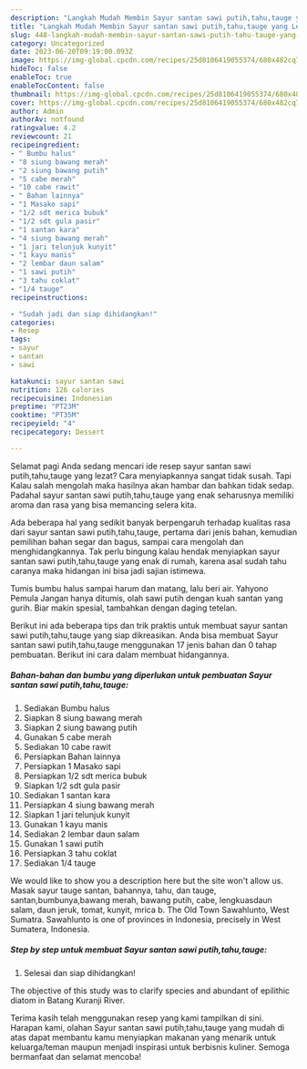 ```yaml
---
description: "Langkah Mudah Membin Sayur santan sawi putih,tahu,tauge yang Lezat}"
title: "Langkah Mudah Membin Sayur santan sawi putih,tahu,tauge yang Lezat}"
slug: 448-langkah-mudah-membin-sayur-santan-sawi-putih-tahu-tauge-yang-lezat
category: Uncategorized
date: 2023-06-20T09:19:00.093Z
image: https://img-global.cpcdn.com/recipes/25d8106419055374/680x482cq70/sayur-santan-sawi-putihtahutauge-foto-resep-utama.jpg
hideToc: false
enableToc: true
enableTocContent: false
thumbnail: https://img-global.cpcdn.com/recipes/25d8106419055374/680x482cq70/sayur-santan-sawi-putihtahutauge-foto-resep-utama.jpg
cover: https://img-global.cpcdn.com/recipes/25d8106419055374/680x482cq70/sayur-santan-sawi-putihtahutauge-foto-resep-utama.jpg
author: Admin
authorAv: notfound
ratingvalue: 4.2
reviewcount: 21
recipeingredient:
- " Bumbu halus"
- "8 siung bawang merah"
- "2 siung bawang putih"
- "5 cabe merah"
- "10 cabe rawit"
- " Bahan lainnya"
- "1 Masako sapi"
- "1/2 sdt merica bubuk"
- "1/2 sdt gula pasir"
- "1 santan kara"
- "4 siung bawang merah"
- "1 jari telunjuk kunyit"
- "1 kayu manis"
- "2 lembar daun salam"
- "1 sawi putih"
- "3 tahu coklat"
- "1/4 tauge"
recipeinstructions:

- "Sudah jadi dan siap dihidangkan!"
categories:
- Resep
tags:
- sayur
- santan
- sawi

katakunci: sayur santan sawi 
nutrition: 126 calories
recipecuisine: Indonesian
preptime: "PT23M"
cooktime: "PT35M"
recipeyield: "4"
recipecategory: Dessert

---
```



Selamat pagi Anda sedang mencari ide resep sayur santan sawi putih,tahu,tauge yang lezat? Cara menyiapkannya sangat tidak susah. Tapi Kalau salah mengolah maka hasilnya akan hambar dan bahkan tidak sedap. Padahal sayur santan sawi putih,tahu,tauge yang enak seharusnya memiliki aroma dan rasa yang bisa memancing selera kita.


Ada beberapa hal yang sedikit banyak berpengaruh terhadap kualitas rasa dari sayur santan sawi putih,tahu,tauge, pertama dari jenis bahan, kemudian pemilihan bahan segar dan bagus, sampai cara mengolah dan menghidangkannya. Tak perlu bingung kalau hendak menyiapkan sayur santan sawi putih,tahu,tauge yang enak di rumah, karena asal sudah tahu caranya maka hidangan ini bisa jadi sajian istimewa.

Tumis bumbu halus sampai harum dan matang, lalu beri air. Yahyono Pemula Jangan hanya ditumis, olah sawi putih dengan kuah santan yang gurih. Biar makin spesial, tambahkan dengan daging tetelan.


Berikut ini ada beberapa tips dan trik praktis untuk membuat sayur santan sawi putih,tahu,tauge yang siap dikreasikan. Anda bisa membuat Sayur santan sawi putih,tahu,tauge menggunakan 17 jenis bahan dan 0 tahap pembuatan. Berikut ini cara dalam membuat hidangannya.

<!--inarticleads1-->

##### Bahan-bahan dan bumbu yang diperlukan untuk pembuatan Sayur santan sawi putih,tahu,tauge:

1. Sediakan  Bumbu halus
1. Siapkan 8 siung bawang merah
1. Siapkan 2 siung bawang putih
1. Gunakan 5 cabe merah
1. Sediakan 10 cabe rawit
1. Persiapkan  Bahan lainnya
1. Persiapkan 1 Masako sapi
1. Persiapkan 1/2 sdt merica bubuk
1. Siapkan 1/2 sdt gula pasir
1. Sediakan 1 santan kara
1. Persiapkan 4 siung bawang merah
1. Siapkan 1 jari telunjuk kunyit
1. Gunakan 1 kayu manis
1. Sediakan 2 lembar daun salam
1. Gunakan 1 sawi putih
1. Persiapkan 3 tahu coklat
1. Sediakan 1/4 tauge


We would like to show you a description here but the site won&#39;t allow us. Masak sayur tauge santan, bahannya, tahu, dan tauge, santan,bumbunya,bawang merah, bawang putih, cabe, lengkuasdaun salam, daun jeruk, tomat, kunyit, mrica b. The Old Town Sawahlunto, West Sumatra. Sawahlunto is one of provinces in Indonesia, precisely in West Sumatera, Indonesia. 

<!--inarticleads2-->

##### Step by step untuk membuat Sayur santan sawi putih,tahu,tauge:


1. Selesai dan siap dihidangkan!

The objective of this study was to clarify species and abundant of epilithic diatom in Batang Kuranji River. 

Terima kasih telah menggunakan resep yang kami tampilkan di sini. Harapan kami, olahan Sayur santan sawi putih,tahu,tauge yang mudah di atas dapat membantu kamu menyiapkan makanan yang menarik untuk keluarga/teman maupun menjadi inspirasi untuk berbisnis kuliner. Semoga bermanfaat dan selamat mencoba!

